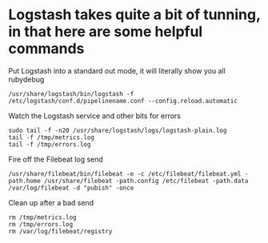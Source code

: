 Logstash takes quite a bit of tunning, in that here are some helpful commands
====================================================================
Put Logstash into a standard out mode, it will literally show you all rubydebug
```shell
/usr/share/logstash/bin/logstash -f /etc/logstash/conf.d/pipelinename.conf --config.reload.automatic
```
Watch the Logstash service and other bits for errors
```shell
sudo tail -f -n20 /usr/share/logstash/logs/logstash-plain.log
tail -f /tmp/metrics.log
tail -f /tmp/errors.log
```
Fire off the Filebeat log send
```shell
/usr/share/filebeat/bin/filebeat -e -c /etc/filebeat/filebeat.yml -path.home /usr/share/filebeat -path.config /etc/filebeat -path.data /var/log/filebeat -d "pubish" -once
```
Clean up after a bad send
```shell
rm /tmp/metrics.log
rm /tmp/errors.log
rm /var/log/filebeat/registry
```